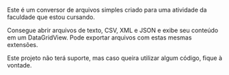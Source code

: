 Este é um conversor de arquivos simples criado para uma atividade da faculdade que estou cursando. 

Consegue abrir arquivos de texto, CSV, XML e JSON e exibe seu conteúdo em um DataGridView. Pode exportar arquivos com estas mesmas extensões.

Este projeto não terá suporte, mas caso queira utilizar algum código, fique à vontade.
